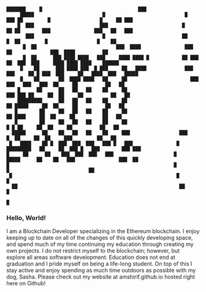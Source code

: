 ``` 
                                                                   ███████     █                                   ███  
     █████                         █                             █       ███ ██         █                  █     ██ ███ 
    █  ███                        ███                           █         ██ ██        ███                ███   ██   ███
       ███                         █                            ██        █  ██         █                  █    ██      
      █  ██                             ███  ████                ███         ██              ███  ████          ██      
      █  ██      ███ ████ ████   ███     ████ ████ █            ██ ███       ██  ███  ███     ████ ████ ████    ██████  
     █    ██      ███ ████ ███  █ ███     ██   ████              ███ ███     ██ █ ███  ███     ██   ████  ███   █████   
     █    ██       ██  ████ ████   ██     ██                       ███ ███   ███   ███  ██     ██          ██   ██      
    █      ██      ██   ██   ██    ██     ██                         ███ ███ ██     ██  ██     ██          ██   ██      
    █████████      ██   ██   ██    ██     ██                           ██ █████     ██  ██     ██          ██   ██      
   █        ██     ██   ██   ██    ██     ██                            ██ ████     ██  ██     ██          ██   ██      
   █        ██     ██   ██   ██    ██     ██                             █ █ ██     ██  ██     ██          ██   ██      
  █████      ██    ██   ██   ██    ██     ███                  ███        █  ██     ██  ██     ███         ██   ██      
 █   ████    ██ █  ███  ███  ███   ███ █   ███                █  █████████   ██     ██  ███ █   ███        ███ ███      
█     ██      ██    ███  ███  ███   ███                      █     █████      ██    ██   ███                ███  ██     
█                                                            █                      █                             ██    
 █                                                            █                    █                                    
  ██                                                           ██                 █                                     
                                                                                 █                                      
```

### Hello, World!

I am a Blockchain Developer specializing in the Ethereum blockchain. I enjoy keeping up to date on all of the changes of this quickly developing space, and spend much of my time continuing my education through creating my own projects. I do not restrict myself to the blockchain; however, but explore all areas software development. Education does not end at graduation and I pride myself on being a life-long student. On top of this I stay active and enjoy spending as much time outdoors as possible with my dog, Sasha. Please check out my website at amshirif.github.io hosted right here on Github!
